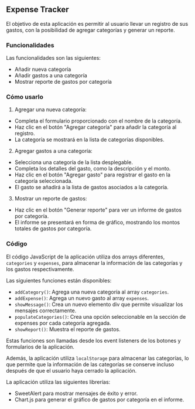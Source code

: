 ## Expense Tracker

El objetivo de esta aplicación es permitir al usuario llevar un registro de sus gastos, con la posibilidad de agregar categorías y generar un reporte. 

### Funcionalidades

Las funcionalidades son las siguientes:

- Añadir nueva categoría
- Añadir gastos a una categoría
- Mostrar reporte de gastos por categoría

### Cómo usarlo

1. Agregar una nueva categoría:

- Completa el formulario proporcionado con el nombre de la categoría.
- Haz clic en el botón "Agregar categoría" para añadir la categoría al registro.
- La categoría se mostrará en la lista de categorías disponibles.

2. Agregar gastos a una categoría:

- Selecciona una categoría de la lista desplegable.
- Completa los detalles del gasto, como la descripción y el monto.
- Haz clic en el botón "Agregar gasto" para registrar el gasto en la categoría seleccionada.
- El gasto se añadirá a la lista de gastos asociados a la categoría.

3. Mostrar un reporte de gastos:

- Haz clic en el botón "Generar reporte" para ver un informe de gastos por categoría.
- El informe se presentará en forma de gráfico, mostrando los montos totales de gastos por categoría.

### Código

El código JavaScript de la aplicación utiliza dos arrays diferentes, `categories` y `expenses`, para almacenar la información de las categorías y los gastos respectivamente. 

Las siguientes funciones están disponibles:

- `addCategory()`: Agrega una nueva categoría al array `categories`.
- `addExpense()`: Agrega un nuevo gasto al array `expenses`.
- `showMessage()`: Crea un nuevo elemento div que permite visualizar los mensajes correctamente. 
- `populateCategories()`: Crea una opción seleccionable en la sección de expenses por cada categoría    agregada.
- `showReport()`: Muestra el reporte de gastos.

Estas funciones son llamadas desde los event listeners de los botones y formularios de la aplicación. 

Además, la aplicación utiliza `localStorage` para almacenar las categorías, lo que permite que la información de las categorías se conserve incluso después de que el usuario haya cerrado la aplicación. 

La aplicación utiliza las siguientes librerías:

- SweetAlert para mostrar mensajes de éxito y error.
- Chart.js para generar el gráfico de gastos por categoría en el informe.


